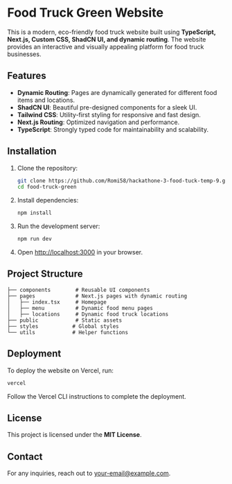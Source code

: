 # Food Truck Green Website

This is a modern, eco-friendly food truck website built using **TypeScript, Next.js, Custom CSS, ShadCN UI, and dynamic routing**. The website provides an interactive and visually appealing platform for food truck businesses.

## Features

- **Dynamic Routing**: Pages are dynamically generated for different food items and locations.
- **ShadCN UI**: Beautiful pre-designed components for a sleek UI.
- **Tailwind CSS**: Utility-first styling for responsive and fast design.
- **Next.js Routing**: Optimized navigation and performance.
- **TypeScript**: Strongly typed code for maintainability and scalability.

## Installation

1. Clone the repository:
   ```bash
   git clone https://github.com/Romi58/hackathone-3-food-tuck-temp-9.git
   cd food-truck-green
   ```

2. Install dependencies:
   ```bash
   npm install
   ```

3. Run the development server:
   ```bash
   npm run dev
   ```

4. Open [http://localhost:3000](http://localhost:3000) in your browser.

## Project Structure

```
├── components        # Reusable UI components
├── pages             # Next.js pages with dynamic routing
│   ├── index.tsx     # Homepage
│   ├── menu          # Dynamic food menu pages
│   ├── locations     # Dynamic food truck locations
├── public            # Static assets
├── styles           # Global styles
└── utils            # Helper functions
```

## Deployment

To deploy the website on Vercel, run:
```bash
vercel
```
Follow the Vercel CLI instructions to complete the deployment.

## License

This project is licensed under the **MIT License**.

## Contact
For any inquiries, reach out to [your-email@example.com](mailto:your-email@example.com).
